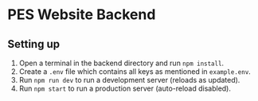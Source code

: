 # PES Website Backend  

## Setting up
1. Open a terminal in the backend directory and run `npm install`.  
2. Create a `.env` file which contains all keys as mentioned in `example.env`.  
3. Run `npm run dev` to run a development server (reloads as updated).  
4. Run `npm start` to run a production server (auto-reload disabled).  